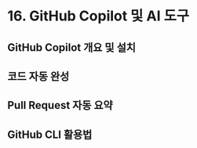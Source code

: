 # 16. GitHub Copilot 및 AI 도구

## GitHub Copilot 개요 및 설치

## 코드 자동 완성

## Pull Request 자동 요약

## GitHub CLI 활용법